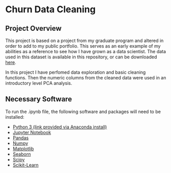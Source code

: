 # Churn Data Cleaning

## Project Overview

This project is based on a project from my graduate program and altered in order to add to my public portfolio.  This serves as an early example of my abilities as a reference to see how I have grown as a data scientist.  The data used in this dataset is available in this repository, or can be downloaded [here](https://community.ibm.com/accelerators/catalog/content/Telco-customer-churn).

In this project I have perfomed data exploration and basic cleaning functions.  Then the numeric columns from the cleaned data were used in an introductory level PCA analysis.

## Necessary Software

To run the .ipynb file, the following software and packages will need to be installed:

* [Python 3 (link provided via Anaconda install)](https://www.anaconda.com/products/individual)
* [Jupyter Notebook](https://jupyter.org/install)
* [Pandas](https://pandas.pydata.org/docs/getting_started/install.html)
* [Numpy](https://numpy.org/install/)
* [Matplotlib](https://matplotlib.org/3.1.1/users/installing.html)
* [Seaborn](https://seaborn.pydata.org/installing.html)
* [Scipy](https://anaconda.org/anaconda/scipy)
* [Scikit-Learn](https://anaconda.org/anaconda/scikit-learn)
